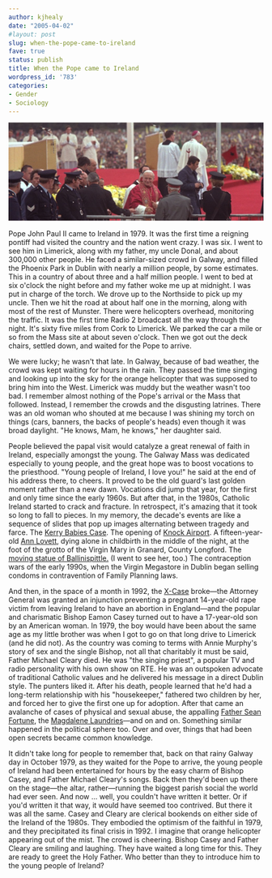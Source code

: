 ```yaml
---
author: kjhealy
date: "2005-04-02"
#layout: post
slug: when-the-pope-came-to-ireland
fave: true
status: publish
title: When the Pope came to Ireland
wordpress_id: '783'
categories:
- Gender
- Sociology
---
```


![image](pope-limerick.png)

Pope John Paul II came to Ireland in 1979. It was the first time a reigning pontiff had visited the country and the nation went crazy. I was six. I went to see him in Limerick, along with my father, my uncle Donal, and about 300,000 other people. He faced a similar-sized crowd in Galway, and filled the Phoenix Park in Dublin with nearly a million people, by some estimates. This in a country of about three and a half million people. I went to bed at six o'clock the night before and my father woke me up at midnight. I was put in charge of the torch. We drove up to the Northside to pick up my uncle. Then we hit the road at about half one in the morning, along with most of the rest of Munster. There were helicopters overhead, monitoring the traffic. It was the first time Radio 2 broadcast all the way through the night. It's sixty five miles from Cork to Limerick. We parked the car a mile or so from the Mass site at about seven o'clock. Then we got out the deck chairs, settled down, and waited for the Pope to arrive.

We were lucky; he wasn't that late. In Galway, because of bad weather, the crowd was kept waiting for hours in the rain. They passed the time singing and looking up into the sky for the orange helicopter that was supposed to bring him into the West. Limerick was muddy but the weather wasn't too bad. I remember almost nothing of the Pope's arrival or the Mass that followed. Instead, I remember the crowds and the disgusting latrines. There was an old woman who shouted at me because I was shining my torch on things (cars, banners, the backs of people's heads) even though it was broad daylight. "He knows, Mam, he knows," her daughter said.

People believed the papal visit would catalyze a great renewal of faith in Ireland, especially amongst the young. The Galway Mass was dedicated especially to young people, and the great hope was to boost vocations to the priesthood. "Young people of Ireland, I love you!" he said at the end of his address there, to cheers. It proved to be the old guard's last golden moment rather than a new dawn. Vocations did jump that year, for the first and only time since the early 1960s. But after that, in the 1980s, Catholic Ireland started to crack and fracture. In retrospect, it's amazing that it took so long to fall to pieces. In my memory, the decade's events are like a sequence of slides that pop up images alternating between tragedy and farce. The [Kerry Babies Case](http://www.ucdpress.ie/ucdpress/socialsciences.asp). The opening of [Knock Airport](http://mysongbook.de/msb/songs/k/knock.html). A fifteen-year-old [Ann Lovett](http://en.wikipedia.org/wiki/Anne_Lovett), dying alone in childbirth in the middle of the night, at the foot of the grotto of the Virgin Mary in Granard, County Longford. The [moving statue of Ballinispittle.](http://news.bbc.co.uk/1/hi/world/europe/694799.stm) (I went to see her, too.) The contraception wars of the early 1990s, when the Virgin Megastore in Dublin began selling condoms in contravention of Family Planning laws.

And then, in the space of a month in 1992, the [X-Case](http://www.ifpa.ie/abortion/hist.html) broke—the Attorney General was granted an injunction preventing a pregnant 14-year-old rape victim from leaving Ireland to have an abortion in England—and the popular and charismatic Bishop Eamon Casey turned out to have a 17-year-old son by an American woman. In 1979, the boy would have been about the same age as my little brother was when I got to go on that long drive to Limerick (and he did not). As the country was coming to terms with Annie Murphy's story of sex and the single Bishop, not all that charitably it must be said, Father Michael Cleary died. He was "the singing priest", a popular TV and radio personality with his own show on RTE. He was an outspoken advocate of traditional Catholic values and he delivered his message in a direct Dublin style. The punters liked it. After his death, people learned that he'd had a long-term relationship with his "housekeeper," fathered two children by her, and forced her to give the first one up for adoption. After that came an avalanche of cases of physical and sexual abuse, the appalling [Father Sean Fortune](http://news.bbc.co.uk/1/hi/programmes/correspondent/2681141.stm), the [Magdalene Laundries](http://www.netreach.net/~steed/magdalen.html)—and on and on. Something similar happened in the political sphere too. Over and over, things that had been open secrets became common knowledge.

It didn't take long for people to remember that, back on that rainy Galway day in October 1979, as they waited for the Pope to arrive, the young people of Ireland had been entertained for hours by the easy charm of Bishop Casey, and Father Michael Cleary's songs. Back then they'd been up there on the stage—the altar, rather—running the biggest parish social the world had ever seen. And now ... well, you couldn't have written it better. Or if you'd written it that way, it would have seemed too contrived. But there it was all the same. Casey and Cleary are clerical bookends on either side of the Ireland of the 1980s. They embodied the optimism of the faithful in 1979, and they precipitated its final crisis in 1992. I imagine that orange helicopter appearing out of the mist. The crowd is cheering. Bishop Casey and Father Cleary are smiling and laughing. They have waited a long time for this. They are ready to greet the Holy Father. Who better than they to introduce him to the young people of Ireland?
